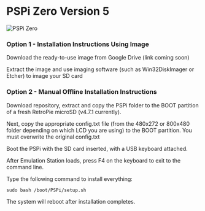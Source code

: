 # PSPi Zero Version 5
![PSPi Zero](https://othermod.com/wp-content/uploads/IMG_8727.jpg)
 
### Option 1 - Installation Instructions Using Image

Download the ready-to-use image from Google Drive (link coming soon)

Extract the image and use imaging software (such as Win32DiskImager or Etcher) to image your SD card

### Option 2 - Manual Offline Installation Instructions

Download repository, extract and copy the PSPi folder to the BOOT partition of a fresh RetroPie microSD (v4.7.1 currently). 

Next, copy the appropriate config.txt file (from the 480x272 or 800x480 folder depending on which LCD you are using) to the BOOT partition. You must overwrite the original config.txt

Boot the PSPi with the SD card inserted, with a USB keyboard attached.

After Emulation Station loads, press F4 on the keyboard to exit to the command line.

Type the following command to install everything:
```
sudo bash /boot/PSPi/setup.sh
```
The system will reboot after installation completes.

